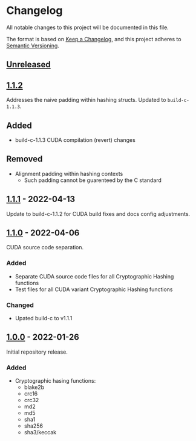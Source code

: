 # Changelog
All notable changes to this project will be documented in this file.

The format is based on [Keep a Changelog](https://keepachangelog.com/en/1.0.0/),
and this project adheres to [Semantic Versioning](https://semver.org/spec/v2.0.0.html).

## [Unreleased]

## [1.1.2]
Addresses the naive padding within hashing structs.
Updated to `build-c-1.1.3`.

## Added
- build-c-1.1.3 CUDA compilation (revert) changes

## Removed
- Alignment padding within hashing contexts
  - Such padding cannot be guarenteed by the C standard

## [1.1.1] - 2022-04-13
Update to build-c-1.1.2 for CUDA build fixes and docs config adjustments.

## [1.1.0] - 2022-04-06
CUDA source code separation.

### Added
- Separate CUDA source code files for all Cryptographic Hashing functions
- Test files for all CUDA variant Cryptographic Hashing functions

### Changed
- Upated build-c to v1.1.1

## [1.0.0] - 2022-01-26
Initial repository release.

### Added
- Cryptographic hasing functions:
  - blake2b
  - crc16
  - crc32
  - md2
  - md5
  - sha1
  - sha256
  - sha3/keccak

[Unreleased]: https://github.com/adequatesystems/crypto-c/compare/v1.1.2...HEAD
[1.1.2]: https://github.com/adequatesystems/crypto-c/compare/v1.1.1...v1.1.2
[1.1.1]: https://github.com/adequatesystems/crypto-c/compare/v1.1.0...v1.1.1
[1.1.0]: https://github.com/adequatesystems/crypto-c/compare/v1.0.0...v1.1.0
[1.0.0]: https://github.com/adequatesystems/crypto-c/releases/tag/v1.0.0
